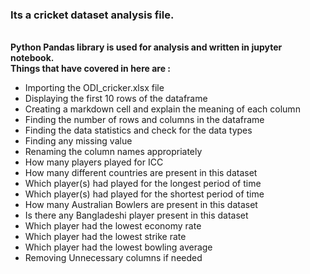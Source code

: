 <h3>Its a cricket dataset analysis file.</h3>
<br>
<b>Python Pandas library is used for analysis and written in jupyter notebook.</b>
<br>
<b>Things that have covered in here are :</b>
<ul>
  <li> Importing the ODI_cricker.xlsx file</li>
  <li> Displaying the first 10 rows of the dataframe</li>
  <li> Creating a markdown cell and explain the meaning of each column</li>
  <li> Finding the number of rows and columns in the dataframe</li>
  <li> Finding the data statistics and check for the data types</li>
  <li> Finding any missing value</li>
  <li> Renaming the column names appropriately</li>
  <li> How many players played for ICC</li>
  <li> How many different countries are present in this dataset</li>
  <li> Which player(s) had played for the longest period of time</li>
  <li> Which player(s) had played for the shortest period of time</li>
  <li> How many Australian Bowlers are present in this dataset</li>
  <li> Is there any Bangladeshi player present in this dataset</li>
  <li> Which player had the lowest economy rate</li>
  <li> Which player had the lowest strike rate</li>
  <li> Which player had the lowest bowling average</li>
  <li> Removing Unnecessary columns if needed</li>
</ul>
